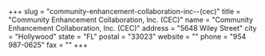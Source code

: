 +++
slug = "community-enhancement-collaboration-inc--(cec)"
title = "Community Enhancement Collaboration, Inc. (CEC)"
name = "Community Enhancement Collaboration, Inc. (CEC)"
address = "5648 Wiley Street"
city = "Hollywood"
state = "FL"
postal = "33023"
website = ""
phone = "954 987-0625"
fax = ""
+++
